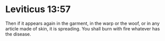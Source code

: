 # Leviticus 13:57

Then if it appears again in the garment, in the warp or the woof, or in any article made of skin, it is spreading. You shall burn with fire whatever has the disease.
